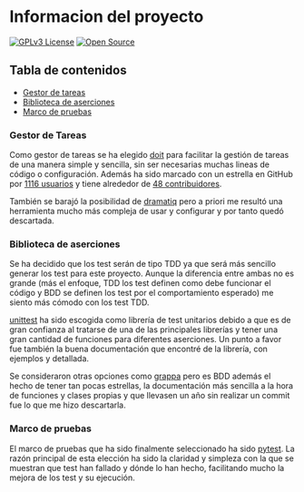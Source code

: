 # Informacion del proyecto 

[![GPLv3 License](https://img.shields.io/badge/License-GPL%20v3-green.svg)](https://opensource.org/licenses/) [![Open Source](https://badges.frapsoft.com/os/v1/open-source.svg?v=103)](https://opensource.org/)

## Tabla de contenidos


* [Gestor de tareas](#gestor-de-tareas)
* [Biblioteca de aserciones](#biblioteca-de-aserciones)
* [Marco de pruebas](#marco-de-pruebas)

### Gestor de Tareas

Como gestor de tareas se ha elegido [doit](https://github.com/pydoit/doit) para facilitar la gestión de tareas de una manera simple y sencilla, sin ser necesarias muchas lineas de código o configuración. Además ha sido marcado con un estrella en GitHub por [1116 usuarios](https://github.com/pydoit/doit/stargazers) y tiene alrededor de [48 contribuidores](https://github.com/pydoit/doit/graphs/contributors).

También se barajó la posibilidad de [dramatiq](https://github.com/Bogdanp/dramatiq) pero a priori me resultó una herramienta mucho más compleja de usar y configurar y por tanto quedó descartada.

### Biblioteca de aserciones

Se ha decidido que los test serán de tipo TDD ya que será más sencillo generar los test para este proyecto. Aunque la diferencia entre ambas no es grande (más el enfoque, TDD los test definen como debe funcionar el código y BDD se definen los test por el comportamiento esperado) me siento más cómodo con los test TDD.

[unittest](https://docs.python.org/3/library/unittest.html) ha sido escogida como librería de test unitarios debido a que es de gran confianza al tratarse de una de las principales librerías y tener una gran cantidad de funciones para diferentes aserciones. Un punto a favor fue también la buena documentación que encontré de la librería, con ejemplos y detallada.

Se consideraron otras opciones como [grappa](https://github.com/grappa-py/grappa) pero es BDD además el hecho de tener tan pocas estrellas, la documentación más sencilla a la hora de funciones y clases propias y que llevasen un año sin realizar un commit fue lo que me hizo descartarla.

### Marco de pruebas

El marco de pruebas que ha sido finalmente seleccionado ha sido [pytest](https://docs.pytest.org/en/6.2.x/). La razón principal de esta elección ha sido la claridad y simpleza con la que se muestran que test han fallado y dónde lo han hecho, facilitando mucho la mejora de los test y su ejecución.

